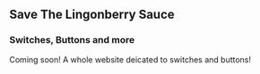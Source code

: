 ## Save The Lingonberry Sauce

### Switches, Buttons and more
Coming soon! A whole website deicated to switches and buttons!

